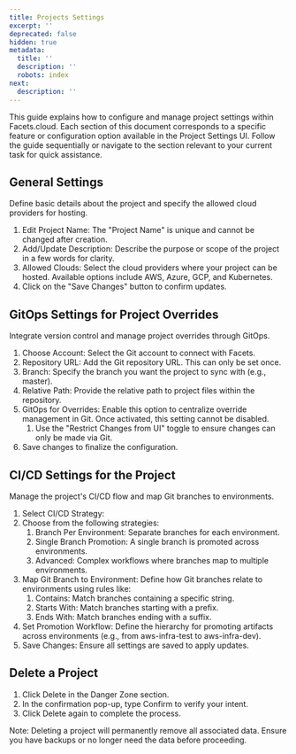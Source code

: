 ```yaml
---
title: Projects Settings
excerpt: ''
deprecated: false
hidden: true
metadata:
  title: ''
  description: ''
  robots: index
next:
  description: ''
---
```

This guide explains how to configure and manage project settings within Facets.cloud. Each section of this document corresponds to a specific feature or configuration option available in the Project Settings UI. Follow the guide sequentially or navigate to the section relevant to your current task for quick assistance.

## General Settings

Define basic details about the project and specify the allowed cloud providers for hosting.

1. Edit Project Name: The "Project Name" is unique and cannot be changed after creation.
2. Add/Update Description: Describe the purpose or scope of the project in a few words for clarity.
3. Allowed Clouds: Select the cloud providers where your project can be hosted. Available options include AWS, Azure, GCP, and Kubernetes.
4. Click on the "Save Changes" button to confirm updates.

## GitOps Settings for Project Overrides

Integrate version control and manage project overrides through GitOps.

1. Choose Account: Select the Git account to connect with Facets.
2. Repository URL: Add the Git repository URL. This can only be set once.
3. Branch: Specify the branch you want the project to sync with (e.g., master).
4. Relative Path: Provide the relative path to project files within the repository.
5. GitOps for Overrides: Enable this option to centralize override management in Git. Once activated, this setting cannot be disabled. 
   1. Use the "Restrict Changes from UI" toggle to ensure changes can only be made via Git.
6. Save changes to finalize the configuration.

## CI/CD Settings for the Project

Manage the project's CI/CD flow and map Git branches to environments.

1. Select CI/CD Strategy:
2. Choose from the following strategies:
   1. Branch Per Environment: Separate branches for each environment.
   2. Single Branch Promotion: A single branch is promoted across environments.
   3. Advanced: Complex workflows where branches map to multiple environments.
3. Map Git Branch to Environment: Define how Git branches relate to environments using rules like:
   1. Contains: Match branches containing a specific string.
   2. Starts With: Match branches starting with a prefix.
   3. Ends With: Match branches ending with a suffix.
4. Set Promotion Workflow: Define the hierarchy for promoting artifacts across environments (e.g., from aws-infra-test to aws-infra-dev).
5. Save Changes: Ensure all settings are saved to apply updates.

## Delete a Project

1. Click Delete in the Danger Zone section.
2. In the confirmation pop-up, type Confirm to verify your intent.
3. Click Delete again to complete the process.

Note: Deleting a project will permanently remove all associated data. Ensure you have backups or no longer need the data before proceeding.
